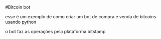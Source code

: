 #Bitcoin bot

esse é um exemplo de como criar um bot de compra e venda de bitcoins usando python

o bot faz as operações pela plataforma bitstamp


